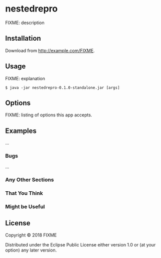 # nestedrepro

FIXME: description

## Installation

Download from http://example.com/FIXME.

## Usage

FIXME: explanation

    $ java -jar nestedrepro-0.1.0-standalone.jar [args]

## Options

FIXME: listing of options this app accepts.

## Examples

...

### Bugs

...

### Any Other Sections
### That You Think
### Might be Useful

## License

Copyright © 2018 FIXME

Distributed under the Eclipse Public License either version 1.0 or (at
your option) any later version.

